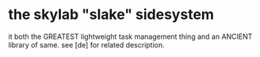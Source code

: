 # the skylab "slake" sidesystem

it both the GREATEST lightweight task management thing and an ANCIENT
library of same. see [de] for related description.
